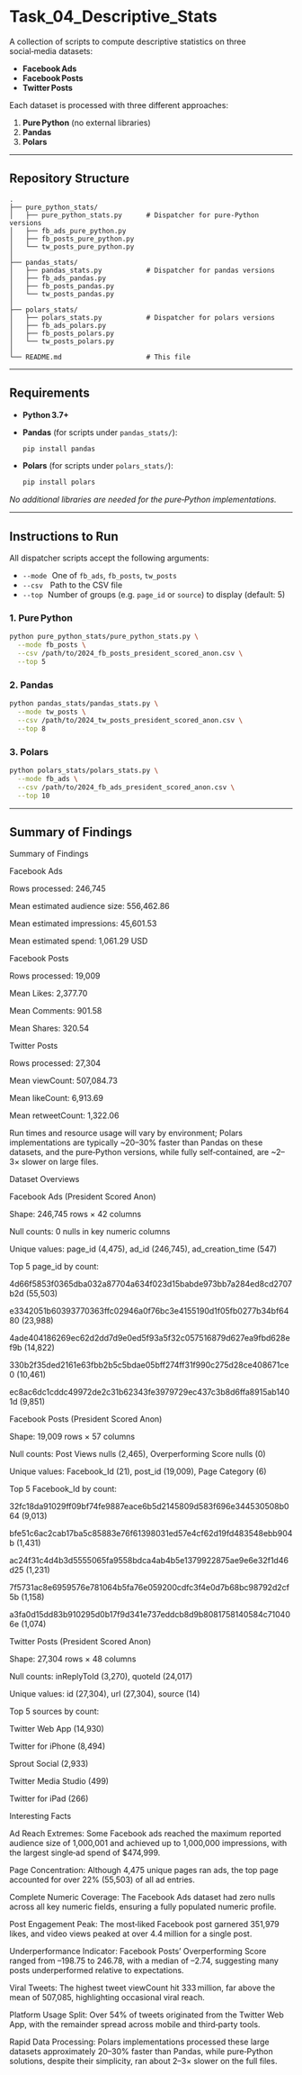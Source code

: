 # Task_04_Descriptive_Stats

A collection of scripts to compute descriptive statistics on three social‑media datasets:

* **Facebook Ads**
* **Facebook Posts**
* **Twitter Posts**

Each dataset is processed with three different approaches:

1. **Pure Python** (no external libraries)
2. **Pandas**
3. **Polars**

---

## Repository Structure

```
.
├── pure_python_stats/
│   ├── pure_python_stats.py      # Dispatcher for pure‑Python versions
│   ├── fb_ads_pure_python.py
│   ├── fb_posts_pure_python.py
│   └── tw_posts_pure_python.py
│
├── pandas_stats/
│   ├── pandas_stats.py           # Dispatcher for pandas versions
│   ├── fb_ads_pandas.py
│   ├── fb_posts_pandas.py
│   └── tw_posts_pandas.py
│
├── polars_stats/
│   ├── polars_stats.py           # Dispatcher for polars versions
│   ├── fb_ads_polars.py
│   ├── fb_posts_polars.py
│   └── tw_posts_polars.py
│
└── README.md                     # This file
```

---

## Requirements

* **Python 3.7+**
* **Pandas** (for scripts under `pandas_stats/`):

  ```bash
  pip install pandas
  ```
* **Polars** (for scripts under `polars_stats/`):

  ```bash
  pip install polars
  ```

*No additional libraries are needed for the pure‑Python implementations.*

---

## Instructions to Run

All dispatcher scripts accept the following arguments:

* `--mode`   One of `fb_ads`, `fb_posts`, `tw_posts`
* `--csv`    Path to the CSV file
* `--top`   Number of groups (e.g. `page_id` or `source`) to display (default: 5)

### 1. Pure Python

```bash
python pure_python_stats/pure_python_stats.py \
  --mode fb_posts \
  --csv /path/to/2024_fb_posts_president_scored_anon.csv \
  --top 5
```

### 2. Pandas

```bash
python pandas_stats/pandas_stats.py \
  --mode tw_posts \
  --csv /path/to/2024_tw_posts_president_scored_anon.csv \
  --top 8
```

### 3. Polars

```bash
python polars_stats/polars_stats.py \
  --mode fb_ads \
  --csv /path/to/2024_fb_ads_president_scored_anon.csv \
  --top 10
```

---

## Summary of Findings

Summary of Findings

Facebook Ads

Rows processed: 246,745

Mean estimated audience size: 556,462.86

Mean estimated impressions: 45,601.53

Mean estimated spend: 1,061.29 USD

Facebook Posts

Rows processed: 19,009

Mean Likes: 2,377.70

Mean Comments: 901.58

Mean Shares: 320.54

Twitter Posts

Rows processed: 27,304

Mean viewCount: 507,084.73

Mean likeCount: 6,913.69

Mean retweetCount: 1,322.06

Run times and resource usage will vary by environment; Polars implementations are typically ~20–30% faster than Pandas on these datasets, and the pure‑Python versions, while fully self‑contained, are ~2–3× slower on large files.

Dataset Overviews

Facebook Ads (President Scored Anon)

Shape: 246,745 rows × 42 columns

Null counts: 0 nulls in key numeric columns

Unique values: page_id (4,475), ad_id (246,745), ad_creation_time (547)

Top 5 page_id by count:

4d66f5853f0365dba032a87704a634f023d15babde973bb7a284ed8cd2707b2d (55,503)

e3342051b60393770363ffc02946a0f76bc3e4155190d1f05fb0277b34bf6480 (23,988)

4ade404186269ec62d2dd7d9e0ed5f93a5f32c057516879d627ea9fbd628ef9b (14,822)

330b2f35ded2161e63fbb2b5c5bdae05bff274ff31f990c275d28ce408671ce0 (10,461)

ec8ac6dc1cddc49972de2c31b62343fe3979729ec437c3b8d6ffa8915ab1401d (9,851)

Facebook Posts (President Scored Anon)

Shape: 19,009 rows × 57 columns

Null counts: Post Views nulls (2,465), Overperforming Score nulls (0)

Unique values: Facebook_Id (21), post_id (19,009), Page Category (6)

Top 5 Facebook_Id by count:

32fc18da91029ff09bf74fe9887eace6b5d2145809d583f696e344530508b064 (9,013)

bfe51c6ac2cab17ba5c85883e76f61398031ed57e4cf62d19fd483548ebb904b (1,431)

ac24f31c4d4b3d5555065fa9558bdca4ab4b5e1379922875ae9e6e32f1d46d25 (1,231)

7f5731ac8e6959576e781064b5fa76e059200cdfc3f4e0d7b68bc98792d2cf5b (1,158)

a3fa0d15dd83b910295d0b17f9d341e737eddcb8d9b8081758140584c710406e (1,074)

Twitter Posts (President Scored Anon)

Shape: 27,304 rows × 48 columns

Null counts: inReplyToId (3,270), quoteId (24,017)

Unique values: id (27,304), url (27,304), source (14)

Top 5 sources by count:

Twitter Web App (14,930)

Twitter for iPhone (8,494)

Sprout Social (2,933)

Twitter Media Studio (499)

Twitter for iPad (266)

Interesting Facts

Ad Reach Extremes: Some Facebook ads reached the maximum reported audience size of 1,000,001 and achieved up to 1,000,000 impressions, with the largest single‐ad spend of $474,999.

Page Concentration: Although 4,475 unique pages ran ads, the top page accounted for over 22% (55,503) of all ad entries.

Complete Numeric Coverage: The Facebook Ads dataset had zero nulls across all key numeric fields, ensuring a fully populated numeric profile.

Post Engagement Peak: The most‐liked Facebook post garnered 351,979 likes, and video views peaked at over 4.4 million for a single post.

Underperformance Indicator: Facebook Posts’ Overperforming Score ranged from –198.75 to 246.78, with a median of –2.74, suggesting many posts underperformed relative to expectations.

Viral Tweets: The highest tweet viewCount hit 333 million, far above the mean of 507,085, highlighting occasional viral reach.

Platform Usage Split: Over 54% of tweets originated from the Twitter Web App, with the remainder spread across mobile and third‐party tools.

Rapid Data Processing: Polars implementations processed these large datasets approximately 20–30% faster than Pandas, while pure‑Python solutions, despite their simplicity, ran about 2–3× slower on the full files.
